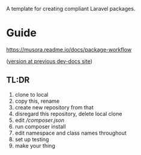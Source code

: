 A template for creating compliant Laravel packages.

Guide
==============================================

https://musora.readme.io/docs/package-workflow

([version at previous dev-docs site]([https://railroadmedia.github.io/raildocs/?current-md=programming-guides%2Fpackage-development-workflow.md))


TL:DR
---------------------------------------------

1. clone to local
1. copy this, rename
1. create new repository from that
1. disregard this repository, delete local clone
1. edit */composer.json*
1. run composer install
1. edit namespace and class names throughout
1. set up testing
1. make your thing
